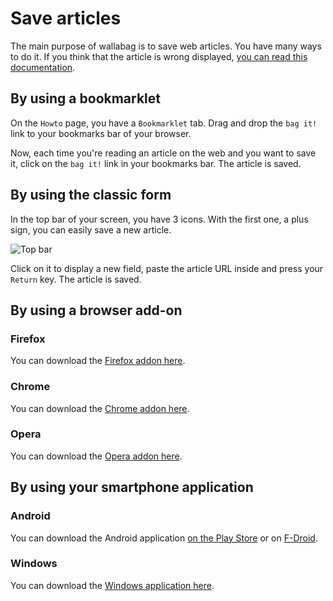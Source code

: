 # Save articles

The main purpose of wallabag is to save web articles. You have many ways to do it. If you think that the article is wrong displayed, [you can read this documentation](http://doc.wallabag.org/en/master/user/errors_during_fetching.html).

## By using a bookmarklet

On the `Howto` page, you have a `Bookmarklet` tab. Drag and drop the `bag it!` link to your bookmarks bar of your browser.

Now, each time you're reading an article on the web and you want to save it, click on the `bag it!` link in your bookmarks bar. The article is saved.

## By using the classic form

In the top bar of your screen, you have 3 icons. With the first one, a plus sign, you can easily save a new article.

![Top bar](../../../img/user/topbar.png)

Click on it to display a new field, paste the article URL inside and press your `Return` key. The article is saved.

## By using a browser add-on

### Firefox

You can download the [Firefox addon here](https://addons.mozilla.org/firefox/addon/wallabagger/).

### Chrome

You can download the [Chrome addon here](https://chrome.google.com/webstore/detail/wallabagger/gbmgphmejlcoihgedabhgjdkcahacjlj?hl=fr).

### Opera

You can download the [Opera addon here](https://addons.opera.com/fr/extensions/details/wallabagger/).

## By using your smartphone application

### Android

You can download the Android application [on the Play Store](https://play.google.com/store/apps/details?id=fr.gaulupeau.apps.InThePoche) or on [F-Droid](https://f-droid.org/repository/browse/?fdid=fr.gaulupeau.apps.InThePoche).

### Windows

You can download the [Windows application here](https://www.microsoft.com/store/apps/9nblggh5x3p6).
